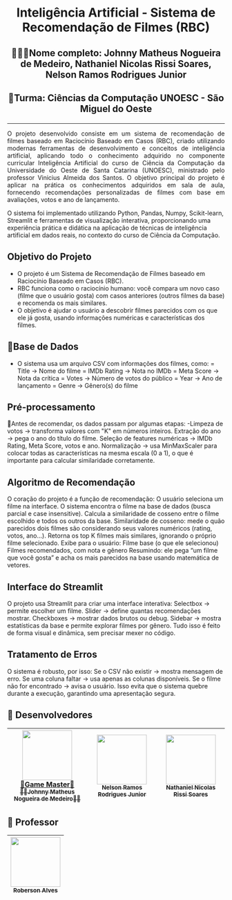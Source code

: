 <h1 align="center">Inteligência Artificial - Sistema de Recomendação de Filmes (RBC)</h1>

## <p align="center">👨🏽‍🎓Nome completo: Johnny Matheus Nogueira de Medeiro, Nathaniel Nicolas Rissi Soares, Nelson Ramos Rodrigues Junior</p>
## <p align="center">🏫Turma: Ciências da Computação UNOESC - São Miguel do Oeste</p>
<hr />

<p align="justify">
  O projeto desenvolvido consiste em um sistema de recomendação de filmes baseado em Raciocínio Baseado em Casos (RBC), criado utilizando modernas ferramentas de desenvolvimento e conceitos de inteligência artificial, aplicando todo o conhecimento adquirido no componente curricular Inteligência Artificial do curso de Ciência da Computação da Universidade do Oeste de Santa Catarina (UNOESC), ministrado pelo professor Vinicius Almeida dos Santos. O objetivo principal do projeto é aplicar na prática os conhecimentos adquiridos em sala de aula, fornecendo recomendações personalizadas de filmes com base em avaliações, votos e ano de lançamento.
</p>

<p>O sistema foi implementado utilizando Python, Pandas, Numpy, Scikit-learn, Streamlit e ferramentas de visualização interativa, proporcionando uma experiência prática e didática na aplicação de técnicas de inteligência artificial em dados reais, no contexto do curso de Ciência da Computação.</p>

## Objetivo do Projeto
- O projeto é um Sistema de Recomendação de Filmes baseado em Raciocínio Baseado em Casos (RBC).
- RBC funciona como o raciocínio humano: você compara um novo caso (filme que o usuário gosta) com casos anteriores (outros filmes da base) e recomenda os mais similares.
- O objetivo é ajudar o usuário a descobrir filmes parecidos com os que ele já gosta, usando informações numéricas e características dos filmes.

## 🎲Base de Dados

- O sistema usa um arquivo CSV com informações dos filmes, como:
= Title → Nome do filme
= IMDb Rating → Nota no IMDb
= Meta Score → Nota da crítica
= Votes → Número de votos do público
= Year → Ano de lançamento
= Genre → Gênero(s) do filme

## Pré-processamento
🔻Antes de recomendar, os dados passam por algumas etapas:
-Limpeza de votos → transforma valores com "K" em números inteiros.
Extração do ano → pega o ano do título do filme.
Seleção de features numéricas → IMDb Rating, Meta Score, votos e ano.
Normalização → usa MinMaxScaler para colocar todas as características na mesma escala (0 a 1), o que é importante para calcular similaridade corretamente.

## Algoritmo de Recomendação
O coração do projeto é a função de recomendação:
O usuário seleciona um filme na interface.
O sistema encontra o filme na base de dados (busca parcial e case insensitive).
Calcula a similaridade de cosseno entre o filme escolhido e todos os outros da base.
Similaridade de cosseno: mede o quão parecidos dois filmes são considerando seus valores numéricos (rating, votos, ano…).
Retorna os top K filmes mais similares, ignorando o próprio filme selecionado.
Exibe para o usuário:
Filme base (o que ele selecionou)
Filmes recomendados, com nota e gênero
Resumindo: ele pega “um filme que você gosta” e acha os mais parecidos na base usando matemática de vetores.

## Interface do Streamlit
O projeto usa Streamlit para criar uma interface interativa:
Selectbox → permite escolher um filme.
Slider → define quantas recomendações mostrar.
Checkboxes → mostrar dados brutos ou debug.
Sidebar → mostra estatísticas da base e permite explorar filmes por gênero.
Tudo isso é feito de forma visual e dinâmica, sem precisar mexer no código.

## Tratamento de Erros
O sistema é robusto, por isso:
Se o CSV não existir → mostra mensagem de erro.
Se uma coluna faltar → usa apenas as colunas disponíveis.
Se o filme não for encontrado → avisa o usuário.
Isso evita que o sistema quebre durante a execução, garantindo uma apresentação segura.

## 🧠 Desenvolvedores

| [<img src="https://avatars.githubusercontent.com/u/128015032?v=4" width=115><br>👑Game Master👑<br><sub>🐦‍🔥Johnny Matheus Nogueira de Medeiro🐦‍🔥</sub>](https://github.com/JohnnyMatheus) | [<img src="https://avatars.githubusercontent.com/u/166051346?v=4" width=115><br><sub>Nelson Ramos Rodrigues Junior</sub>](#) | [<img src="https://avatars.githubusercontent.com/u/165223471?v=4" width=115><br><sub>Nathaniel Nicolas Rissi Soares</sub>](#) |
| :---: | :---: | :---: |


## 🔷 Professor

| [<img src="https://avatars.githubusercontent.com/u/7074409?v=4" width=115><br><sub>Roberson Alves</sub>](https://github.com/ViniciusAS) |
| :---: |

